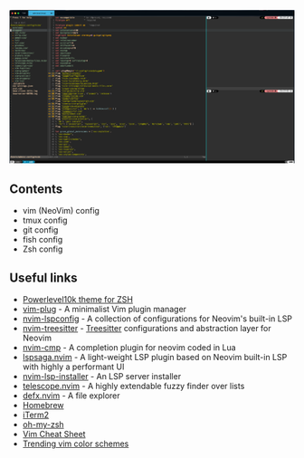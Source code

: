![nvim screenshot](./images/view.png)

## Contents

- vim (NeoVim) config
- tmux config
- git config
- fish config
- Zsh config

## Useful links

- [Powerlevel10k theme for ZSH](https://github.com/romkatv/powerlevel10k)
- [vim-plug](https://github.com/junegunn/vim-plug) - A minimalist Vim plugin manager
- [nvim-lspconfig](https://github.com/neovim/nvim-lspconfig) - A collection of configurations for Neovim's built-in LSP
- [nvim-treesitter](https://github.com/nvim-treesitter/nvim-treesitter) - [Treesitter](https://github.com/tree-sitter/tree-sitter) configurations and abstraction layer for Neovim
- [nvim-cmp](https://github.com/hrsh7th/nvim-cmp) - A completion plugin for neovim coded in Lua
- [lspsaga.nvim](https://github.com/tami5/lspsaga.nvim) - A light-weight LSP plugin based on Neovim built-in LSP with highly a performant UI
- [nvim-lsp-installer](https://github.com/williamboman/nvim-lsp-installer) - An LSP server installer
- [telescope.nvim](https://github.com/nvim-telescope/telescope.nvim) - A highly extendable fuzzy finder over lists
- [defx.nvim](https://github.com/Shougo/defx.nvim) - A file explorer
- [Homebrew](https://brew.sh/)
- [iTerm2](https://iterm2.com/)
- [oh-my-zsh](https://github.com/ohmyzsh/ohmyzsh)
- [Vim Cheat Sheet](https://vim.rtorr.com/)
- [Trending vim color schemes](https://vimcolorschemes.com/)

